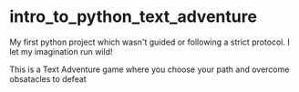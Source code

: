 # intro_to_python_text_adventure
My first python project which wasn't guided or following a strict protocol. I let my imagination run wild!

This is a Text Adventure game where you choose your path and overcome obsatacles to defeat
